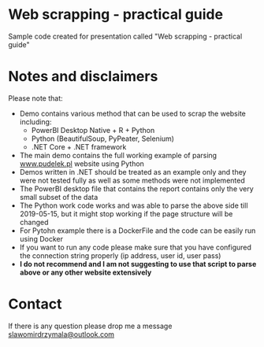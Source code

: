 # Web scrapping - practical guide
Sample code created for presentation called "Web scrapping - practical guide"

# Notes and disclaimers
Please note that:
* Demo contains various method that can be used to scrap the website including:
    * PowerBI Desktop Native + R + Python
    * Python (BeautifulSoup, PyPeater, Selenium)
    * .NET Core + .NET framework
* The main demo contains the full working example of parsing www.pudelek.pl website using Python
* Demos written in .NET should be treated as an example only and they were not tested fully as well as some methods were not implemented
* The PowerBI desktop file that contains the report contains only the very small subset of the data
* The Python work code works and was able to parse the above side till 2019-05-15, but it might stop working if the page structure will be changed
* For Pytohn example there is a DockerFile and the code can be easily run using Docker
* If you want to run any code please make sure that you have configured the connection string properly (ip address, user id, user pass)
* **I do not recommend and I am not suggesting to use that script to parse above or any other website extensively**

# Contact
If there is any question please drop me a message slawomirdrzymala@outlook.com
